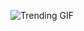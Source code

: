 ![Trending GIF](https://media3.giphy.com/media/rplvK3z0IzLqBxVJWk/giphy.gif?cid=8bb21772nt75p09znsy2i0ey1bfd84pp9lzr3gp81a5z370n&ep=v1_gifs_search&rid=giphy.gif&ct=g)
